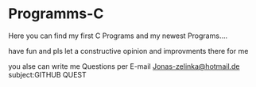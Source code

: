 # Programms-C

Here you can find my first C Programs and my newest Programs....

have fun and pls let a constructive opinion and improvments there for me

you alse can write me Questions per E-mail
Jonas-zelinka@hotmail.de
subject:GITHUB QUEST
